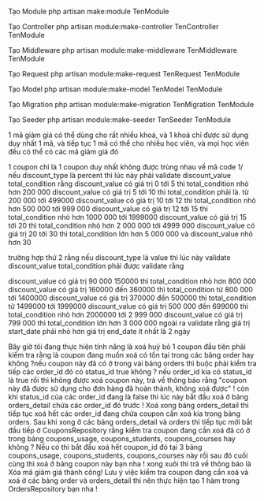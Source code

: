 Tạo Module
php artisan make:module TenModule

Tạo Controller
php artisan module:make-controller TenController TenModule

Tạo Middleware
php artisan module:make-middleware TenMiddleware TenModule

Tạo Request
php artisan module:make-request TenRequest TenModule

Tạo Model
php artisan module:make-model TenModel TenModule

Tạo Migration
php artisan module:make-migration TenMigration TenModule

Tạo Seeder
php artisan module:make-seeder TenSeeder TenModule


1 mã giảm giá có thể dùng cho rất nhiều khoá, và 1 khoá chỉ được sử dụng duy nhất 1 mã,
và tiếp tục 1 mã có thể cho nhiều học viên, và mọi học viên đều có thể có các mã giảm giá đó

1 coupon chỉ là 1 coupon duy nhất không được trùng nhau về mã code 
1/ nếu discount_type là percent thì lúc này phải validate discount_value total_condition rằng
discount_value có giá trị 0 tới 5 thì total_condition nhỏ hơn 200 000
discount_value có giá trị 5 tới 10 thì total_condition phải là. từ  200 000 tới 499000
discount_value có giá trị 10 tới 12 thì total_condition nhỏ hơn 500 000 tới 999 000
discount_value có giá trị 12 tới 15 thì total_condition nhỏ hơn 1000 000 tới 1999000
discount_value có giá trị 15 tới 20 thì total_condition nhỏ hơn 2 000 000 tới 4999 000
discount_value có giá trị 20 tới 30 thì total_condition lớn hơn 5 000 000
và discount_value nhỏ hơn 30 

trường hợp thứ 2 rằng nếu discount_type là value thì lúc này validate discount_value total_condition phải được validate rằng

discount_value có giá trị 90 000 150000 thì total_condition nhỏ hơn 800 000
discount_value có giá trị 160000 đến 360000 thì total_condition từ  800 000 tới 1400000
discount_value có giá trị 370000 đến 500000 thì total_condition từ 1499000 tới 1999000
discount_value có giá trị 500 000 đến 699000 thì total_condition nhỏ hơn 2000000 tới 2 999 000
discount_value có giá trị 799 000  thì total_condition lớn hơn 3 000 000
 ngoài ra validate rằng giá trị start_date phải nhỏ hơn giá trị end_date ít nhất là 2 ngày

Bây giờ tôi đang thực hiện tính năng là xoá huỷ bỏ 1 coupon
đầu tiên phải kiểm tra rằng là coupon đang muốn xoá có tồn tại trong các bảng order hay không ?nếu coupon này đã có ở trong vài bảng  orders thì buộc phải
kiểm tra tiếp các order_id đó có status_id true không ? nếu order_id kia có status_id là true rồi thì không được xoá coupon này, trả về thông báo rằng
"coupon này đã được sử dụng cho đơn hàng đã hoàn thành, không xoá được" ! còn khi status_id của các order_id đang là false thì lúc này bắt đầu xoá ở 
bảng orders_detail chứa các order_id đó trước ! Xoá xong bảng orders_detail thì tiếp tục xoá hết các order_id đang chứa coupon cần xoá kia trong bảng orders. Sau khi xong ở các bảng orders_detail và orders thì tiếp tục mới bắt đầu tiếp ở CouponsRepository rằng kiểm tra coupon đang cần xoá đã có ở trong bảng coupons_usage, coupons_students, coupons_courses hay không ? Nếu có thì bắt đầu xoá hết  coupon_id đó tại 3 bảng coupons_usage, coupons_students, coupons_courses này rồi sau đó cuối cùng thì xoá ở bảng coupon này bạn nha ! xong xuôi thì trả về thông báo là Xóa mã giảm giá thành công! Lưu ý việc kiểm tra coupon đang cần xoá và xoá ở các bảng order và orders_detail thì nên thực hiện tạo 1 hàm trong OrdersRepository bạn nha !